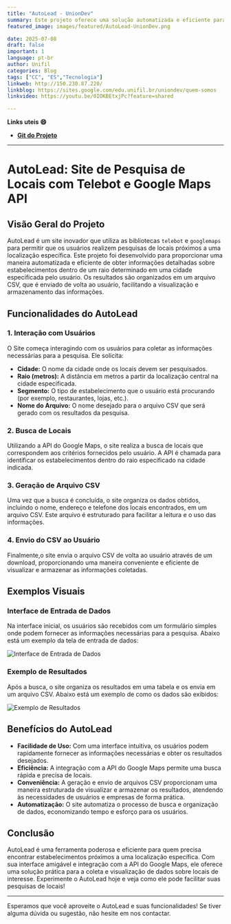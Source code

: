 ```yaml
---
title: "AutoLead - UnionDev"
summary: Este projeto oferece uma solução automatizada e eficiente para pesquisas de locais, utilizando as poderosas funcionalidades da API do Google Maps integradas com a interação facilitada pelo Telebot. A criação e envio de arquivos CSV proporcionam uma maneira estruturada e acessível de visualizar os resultados, atendendo a diversas necessidades de usuários e empresas.
featured_image: images/featured/AutoLead-UnionDev.png

date: 2025-07-08
draft: false
important: 1
language: pt-br
author: Unifil
categories: Blog
tags: ["CC", "ES","Tecnologia"] 
linkweb: http://150.230.87.220/
linkblog: https://sites.google.com/edu.unifil.br/uniondev/quem-somos
linkvideo: https://youtu.be/0IOKBEtxjPc?feature=shared

---
```


__Links uteis :smile:__

- __[Git do Projeto](https://github.com/JoaoPipous/UnionDev-AutoLead)__ 
---

# AutoLead: Site de Pesquisa de Locais com Telebot e Google Maps API

## Visão Geral do Projeto

AutoLead é um site inovador que utiliza as bibliotecas `telebot` e `googlemaps` para permitir que os usuários realizem pesquisas de locais próximos a uma localização específica. Este projeto foi desenvolvido para proporcionar uma maneira automatizada e eficiente de obter informações detalhadas sobre estabelecimentos dentro de um raio determinado em uma cidade especificada pelo usuário. Os resultados são organizados em um arquivo CSV, que é enviado de volta ao usuário, facilitando a visualização e armazenamento das informações.

## Funcionalidades do AutoLead

### 1. Interação com Usuários
O Site começa interagindo com os usuários para coletar as informações necessárias para a pesquisa. Ele solicita:
- **Cidade:** O nome da cidade onde os locais devem ser pesquisados.
- **Raio (metros):** A distância em metros a partir da localização central na cidade especificada.
- **Segmento:** O tipo de estabelecimento que o usuário está procurando (por exemplo, restaurantes, lojas, etc.).
- **Nome do Arquivo:** O nome desejado para o arquivo CSV que será gerado com os resultados da pesquisa.

### 2. Busca de Locais
Utilizando a API do Google Maps, o site realiza a busca de locais que correspondem aos critérios fornecidos pelo usuário. A API é chamada para identificar os estabelecimentos dentro do raio especificado na cidade indicada.

### 3. Geração de Arquivo CSV
Uma vez que a busca é concluída, o site organiza os dados obtidos, incluindo o nome, endereço e telefone dos locais encontrados, em um arquivo CSV. Este arquivo é estruturado para facilitar a leitura e o uso das informações.

### 4. Envio do CSV ao Usuário
Finalmente,o site envia o arquivo CSV de volta ao usuário através de um download, proporcionando uma maneira conveniente e eficiente de visualizar e armazenar as informações coletadas.

## Exemplos Visuais

### Interface de Entrada de Dados
Na interface inicial, os usuários são recebidos com um formulário simples onde podem fornecer as informações necessárias para a pesquisa. Abaixo está um exemplo da tela de entrada de dados:

![Interface de Entrada de Dados](https://i.imgur.com/5iucDZQ.jpeg)

### Exemplo de Resultados
Após a busca, o site organiza os resultados em uma tabela e os envia em um arquivo CSV. Abaixo está um exemplo de como os dados são exibidos:

![Exemplo de Resultados](https://i.imgur.com/CQEUsSL.jpeg)  

## Benefícios do AutoLead

- **Facilidade de Uso:** Com uma interface intuitiva, os usuários podem rapidamente fornecer as informações necessárias e obter os resultados desejados.
- **Eficiência:** A integração com a API do Google Maps permite uma busca rápida e precisa de locais.
- **Conveniência:** A geração e envio de arquivos CSV proporcionam uma maneira estruturada de visualizar e armazenar os resultados, atendendo às necessidades de usuários e empresas de forma prática.
- **Automatização:** O site automatiza o processo de busca e organização de dados, economizando tempo e esforço para os usuários.

## Conclusão

AutoLead é uma ferramenta poderosa e eficiente para quem precisa encontrar estabelecimentos próximos a uma localização específica. Com sua interface amigável e integração com a API do Google Maps, ele oferece uma solução prática para a coleta e visualização de dados sobre locais de interesse. Experimente o AutoLead hoje e veja como ele pode facilitar suas pesquisas de locais!

---

Esperamos que você aproveite o AutoLead e suas funcionalidades! Se tiver alguma dúvida ou sugestão, não hesite em nos contactar.
